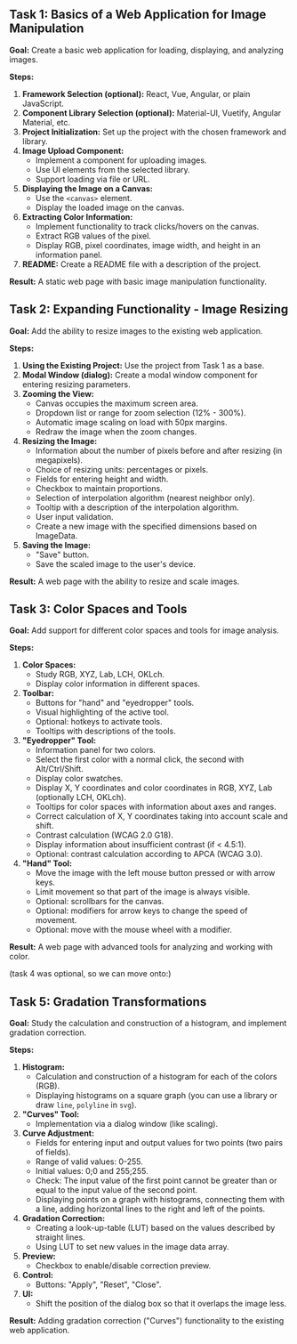 ## Task 1: Basics of a Web Application for Image Manipulation

**Goal:** Create a basic web application for loading, displaying, and analyzing images.

**Steps:**

1.  **Framework Selection (optional):** React, Vue, Angular, or plain JavaScript.
2.  **Component Library Selection (optional):** Material-UI, Vuetify, Angular Material, etc.
3.  **Project Initialization:** Set up the project with the chosen framework and library.
4.  **Image Upload Component:**
    *   Implement a component for uploading images.
    *   Use UI elements from the selected library.
    *   Support loading via file or URL.
5.  **Displaying the Image on a Canvas:**
    *   Use the `<canvas>` element.
    *   Display the loaded image on the canvas.
6.  **Extracting Color Information:**
    *   Implement functionality to track clicks/hovers on the canvas.
    *   Extract RGB values of the pixel.
    *   Display RGB, pixel coordinates, image width, and height in an information panel.
7.  **README:** Create a README file with a description of the project.

**Result:** A static web page with basic image manipulation functionality.

## Task 2: Expanding Functionality - Image Resizing

**Goal:** Add the ability to resize images to the existing web application.

**Steps:**

1.  **Using the Existing Project:** Use the project from Task 1 as a base.
2.  **Modal Window (dialog):** Create a modal window component for entering resizing parameters.
3.  **Zooming the View:**
    *   Canvas occupies the maximum screen area.
    *   Dropdown list or range for zoom selection (12% - 300%).
    *   Automatic image scaling on load with 50px margins.
    *   Redraw the image when the zoom changes.
4.  **Resizing the Image:**
    *   Information about the number of pixels before and after resizing (in megapixels).
    *   Choice of resizing units: percentages or pixels.
    *   Fields for entering height and width.
    *   Checkbox to maintain proportions.
    *   Selection of interpolation algorithm (nearest neighbor only).
    *   Tooltip with a description of the interpolation algorithm.
    *   User input validation.
    *   Create a new image with the specified dimensions based on ImageData.
5.  **Saving the Image:**
    *   "Save" button.
    *   Save the scaled image to the user's device.

**Result:** A web page with the ability to resize and scale images.

## Task 3: Color Spaces and Tools

**Goal:** Add support for different color spaces and tools for image analysis.

**Steps:**

1.  **Color Spaces:**
    *   Study RGB, XYZ, Lab, LCH, OKLch.
    *   Display color information in different spaces.
2.  **Toolbar:**
    *   Buttons for "hand" and "eyedropper" tools.
    *   Visual highlighting of the active tool.
    *   Optional: hotkeys to activate tools.
    *   Tooltips with descriptions of the tools.
3.  **"Eyedropper" Tool:**
    *   Information panel for two colors.
    *   Select the first color with a normal click, the second with Alt/Ctrl/Shift.
    *   Display color swatches.
    *   Display X, Y coordinates and color coordinates in RGB, XYZ, Lab (optionally LCH, OKLch).
    *   Tooltips for color spaces with information about axes and ranges.
    *   Correct calculation of X, Y coordinates taking into account scale and shift.
    *   Contrast calculation (WCAG 2.0 G18).
    *   Display information about insufficient contrast (if < 4.5:1).
    *   Optional: contrast calculation according to APCA (WCAG 3.0).
4.  **"Hand" Tool:**
    *   Move the image with the left mouse button pressed or with arrow keys.
    *   Limit movement so that part of the image is always visible.
    *   Optional: scrollbars for the canvas.
    *   Optional: modifiers for arrow keys to change the speed of movement.
    *   Optional: move with the mouse wheel with a modifier.

**Result:** A web page with advanced tools for analyzing and working with color.

(task 4 was optional, so we can move onto:)

## Task 5: Gradation Transformations

**Goal:** Study the calculation and construction of a histogram, and implement gradation correction.

**Steps:**

1.  **Histogram:**
    *   Calculation and construction of a histogram for each of the colors (RGB).
    *   Displaying histograms on a square graph (you can use a library or draw `line`, `polyline` in `svg`).
2.  **"Curves" Tool:**
    *   Implementation via a dialog window (like scaling).
3.  **Curve Adjustment:**
    *   Fields for entering input and output values for two points (two pairs of fields).
    *   Range of valid values: 0-255.
    *   Initial values: 0;0 and 255;255.
    *   Check: The input value of the first point cannot be greater than or equal to the input value of the second point.
    *   Displaying points on a graph with histograms, connecting them with a line, adding horizontal lines to the right and left of the points.
4.  **Gradation Correction:**
    *   Creating a look-up-table (LUT) based on the values described by straight lines.
    *   Using LUT to set new values in the image data array.
5.  **Preview:**
    *   Checkbox to enable/disable correction preview.
6.  **Control:**
    *   Buttons: "Apply", "Reset", "Close".
7.  **UI:**
    *   Shift the position of the dialog box so that it overlaps the image less.

**Result:** Adding gradation correction ("Curves") functionality to the existing web application.
